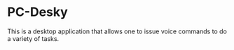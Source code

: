# PC-Desky
This is a desktop application that allows one to issue voice commands to do a variety of tasks.
